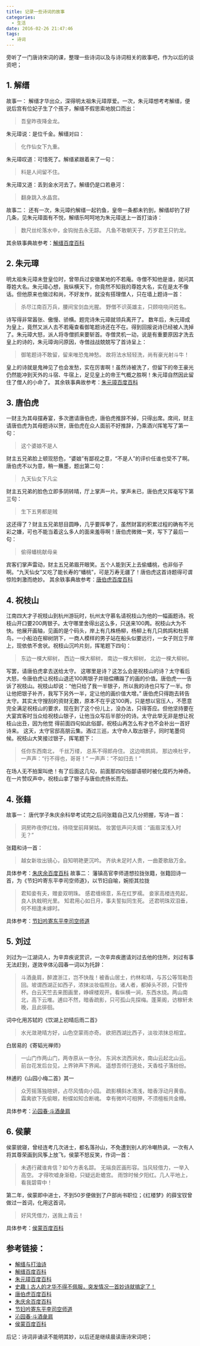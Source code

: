 ```yaml
---
title: 记录一些诗词的故事
categories:
  - 生活
date: 2016-02-26 21:47:46
tags:
  - 诗词
---
```


旁听了一门唐诗宋词的课，整理一些诗词以及与诗词相关的故事吧，作为以后的谈资吧；

<!-- more -->

1\. 解缙
------

故事一： 解缙才华出众，深得明太祖朱元璋厚爱。一次，朱元璋想考考解缙，便说后宫有位妃子生了个孩子，解缙不假思索地脱口而出：

> 吾皇昨夜降金龙。

朱元璋说：是位千金。解缙对曰：

> 化作仙女下九重。

朱元璋叹道：可惜死了。解缙紧跟着来了一句：

> 料是人间留不住。

朱元璋又道：丢到金水河去了。解缙仍是口若悬河：

> 翻身跳入水晶宫。

故事二： 还有一次，朱元璋约解缙一起钓鱼，皇帝一条都未钓到，解缙却钓了好几条，见朱元璋面有不悦，解缙乐呵呵地为朱元璋送上一首打油诗：

> 数尺丝纶落水中，金钩抛去永无踪。 凡鱼不敢朝天子，万岁君王只钓龙。

其余轶事典故参考：[解缙百度百科](http://baike.baidu.com/view/130090.htm#5)

2\. 朱元璋
-------

明太祖朱元璋未登皇位时，曾带兵过安徽某地的不若庵。寺僧不知他是谁，就问其尊姓大名。朱元璋心想，我纵横天下，你竟然不知我的尊姓大名，实在是太不像话。但他原来也做过和尚，不好发作，就没有搭理僧人，只在墙上题诗一首：

> 杀尽江南百万兵，腰间宝剑血光腥。 野僧不识英雄主，只顾哓哓问姓名。

诗写得非常嚣张、傲慢、骄横。题完诗朱元璋就领兵离开了。 数年后，朱元璋成为皇上，竟然又派人去不若庵查看御笔题诗还在不在。得到回报说诗已经被人洗掉了。朱元璋大怒，派人将寺僧抓来要斩首。寺僧灵机一动，说是有重要原因才洗去皇上的诗的，朱元璋询问原因，寺僧战战兢兢写了首诗呈上：

> 御笔题诗不敢留，留来唯恐鬼神愁。 故将法水轻轻洗，尚有豪光射斗牛！

皇上的诗就是鬼神见了也会发愁，实在厉害啊！虽然诗被洗了，但留下的帝王豪光仍然能冲到天外的斗宿、牛宿上，足见皇上的帝王气概之胜啊！朱元璋自然因此留住了僧人的小命了。 其余轶事典故参考：[朱元璋百度百科](http://baike.baidu.com/subview/1690/7140248.htm#6)

3\. 唐伯虎
-------

一财主为其母摆寿宴，多次邀请唐伯虎，唐伯虎推辞不掉，只得出席。席间，财主请唐伯虎为其母题诗以贺，唐伯虎在众人面前不好推辞，乃乘酒兴挥笔写了第一句：

> 这个婆娘不是人

财主五兄弟脸上顿现怒色，“婆娘”有鄙视之意，“不是人”的评价任谁也受不了啊。唐伯虎不以为意，稍一蘸墨，题出第二句：

> 九天仙女下凡尘

财主五兄弟的脸色立即多阴转晴，厅上掌声一片。掌声未已，唐伯虎又挥毫写下第三句：

> 生下五男都是贼

这还得了？财主五兄弟怒目圆睁，几乎要挥拳了，虽然财富的积累过程的确有不光彩之嫌，可也不能当着这么多人的面来羞辱啊！唐伯虎微微一笑，写下了最后一句：

> 偷得蟠桃献母亲

宾客们掌声雷动，财主五兄弟眉开眼笑。五个人能到天上去偷蟠桃，也非俗子啊。“九天仙女”又吃了能长寿的“蟠桃”，可是万寿无疆了！唐伯虎这首诗题得可谓惊险刺激而绝妙。 其余轶事典故参考：[唐伯虎百度百科](http://baike.baidu.com/view/7416.htm?fromtitle=%E5%94%90%E4%BC%AF%E8%99%8E&fromid=79637&type=syn#6)

4\. 祝枝山
-------

江南四大才子祝枝山到杭州游玩时，杭州太守慕名请祝枝山为他的一幅画题诗。祝枝山开口要200两银子。太守哪里舍得出这么多，只送来100两。祝枝山大为不快。他展开画轴，见画的是个码头，岸上有几株杨柳，杨柳上有几只鹧鸪和杜鹃鸟，一小船泊在柳树阴下，一商人模样的男子站在船头似要远行，一女子则立于岸上，现依依不舍状。祝枝山沉吟片刻，挥笔题下四句：

> 东边一棵大柳树， 西边一棵大柳树， 南边一棵大柳树， 北边一棵大柳树。

写罢，请唐伯虎拿去送给太守。 这哪里是诗？这怎么会是祝枝山的诗？太守看后大怒，令唐伯虎让祝枝山退还100两银子并赔偿糟蹋了的画的价值。唐伯虎一一告诉了祝枝山。祝枝山却说：“他只给了我一半银子，所以我的诗也只写了一半。你让他把银子补齐，我写下另外一半，定让他的画价值大增。” 唐伯虎只得跑去转告太守。其实太守搜刮的资财无数，原本不在乎这100两，只是想以官压人，不愿意完全满足祝枝山的要求，现在到了这个份儿上，没办法，只得答应。但他坚持要在大宴宾客时当众给祝枝山银子，让他当众写后半部分的诗。太守此举无非是想让祝枝山出丑，因为他觉 得前面四句如此俗鄙，祝枝山再怎么有才也不会补出一首好诗来。 这天，太守官邸高朋云集。酒过三巡，太守命人取出银子，同时笔墨伺候。祝枝山大笑接过银子，挥笔题下：

> 任你东西南北， 千丝万缕， 总系不得郎舟住。 这边啼鹧鸪， 那边唤杜宇， 一声声：“行不得也，哥哥！” 一声声：“不如归去！”

在场人无不拍案叫绝！有了后面这几句，前面那四句俗鄙语顿时被化腐朽为神奇。在一片赞叹声中，祝枝山拿了银子与唐伯虎扬长而去。

4\. 张籍
------

故事一： 唐代学子朱庆余科举考试完之后问张籍自己又几分把握，写诗一首：

> 洞房昨夜停红烛，待晓堂前拜舅姑。 妆罢低声问夫婿：“画眉深浅入时无？”

张籍和诗一首：

> 越女新妆出镜心，自知明艳更沉吟。 齐纨未足时人贵，一曲菱歌敌万金。

具体参考：[朱庆余百度百科](http://baike.baidu.com/view/460195.htm#3) 故事二： 藩镇高官李师道想拉拢张籍，张籍回诗一首，为《节妇吟寄东平李司空师道》，以节妇自喻，婉拒其拉拢

> 君知妾有夫，赠妾双明珠。 感君缠绵意，系在红罗襦。 妾家高楼连苑起，良人执戟明光里。 知君用心如日月，事夫誓拟同生死。 还君明珠双泪垂，何不相逢未嫁时。

具体参考：[节妇吟寄东平李司空师道](http://baike.baidu.com/view/10106418.htm?fromtitle=%E8%8A%82%E5%A6%87%E5%90%9F&fromid=6009096&type=syn)

5\. 刘过
------

刘过为一江湖词人，为辛弃疾说赏识，一次辛弃疾邀请刘过去他的住所，刘过有事无法赶到，遂效辛体沁园春一词以为托辞：

> 斗酒彘肩，醉渡浙江，岂不快哉！被香山居士，约林和靖，与苏公等驾勒吾回。坡谓西湖正如西子，浓抹淡妆临照台。诸人者，都掉头不顾，只管传杯。白云天竺去来图画里，峥嵘楼观开。看纵横一涧，东西水绕。两山南北，高下云堆。逋曰不然，暗香疏影，只可孤山先探梅。蓬莱阁，访稼轩未晚，且此徘徊。

词中化用苏轼的《饮湖上初晴后雨二首》

> 水光潋滟晴方好，山色空蒙雨亦奇。 欲把西湖比西子，淡妆浓抹总相宜。

白居易的《寄韬光禅师》

> 一山门作两山门，两寺原从一寺分。 东涧水流西涧水，南山云起北山云。 前台花发后台见，上界钟声下界闻。 遥想吾师行道处，天香桂子落纷纷。

林逋的《山园小梅二首》其一

> 众芳摇落独暄妍，占尽风情向小园。 疏影横斜水清浅，暗香浮动月黄昏。 霜禽欲下先偷眼，粉蝶如知合断魂。 幸有微吟可相狎，不须檀板共金樽。

具体参考：[沁园春·斗酒彘肩](http://baike.baidu.com/view/2783368.htm)

6\. 侯蒙
------

侯蒙貌寝，曾经连考几次进士，都名落孙山，不免遭到别人的冷嘲热讽，一次有人将其尊荣画到风筝上放飞，侯蒙不怒反笑，作词一首：

> 未遇行藏谁肯信？如今方表名踪。 无端良匠画形容。当风轻借力，一举入高空。 才得吹嘘身渐稳，只疑远赴蟾宫。 雨馀时候夕阳红。几人平地上，看我碧霄中！

第二年，侯蒙即中进士，不到50岁便做到了户部尚书职位；《红楼梦》的薛宝钗曾做过一首词，化用这首词，

> 好风凭借力，送我上青云！

具体参考：[侯蒙百度百科](http://baike.baidu.com/view/418890.htm)

参考链接：
-----

*   [解缙与打油诗](http://www.cnelder.com/archives/31652)
*   [解缙百度百科](http://baike.baidu.com/view/130090.htm#5)
*   [朱元璋百度百科](http://baike.baidu.com/subview/1690/7140248.htm#6)
*   [史趣丨古人的才华不得不佩服，突发情况一首妙诗就搞定了！](http://m.v4.cc/News-748673.html)
*   [唐伯虎百度百科](http://baike.baidu.com/view/7416.htm?fromtitle=%E5%94%90%E4%BC%AF%E8%99%8E&fromid=79637&type=syn#6)
*   [朱庆余百度百科](http://baike.baidu.com/view/460195.htm#3)
*   [节妇吟寄东平李司空师道](http://baike.baidu.com/view/10106418.htm?fromtitle=%E8%8A%82%E5%A6%87%E5%90%9F&fromid=6009096&type=syn)
*   [沁园春·斗酒彘肩](http://baike.baidu.com/view/2783368.htm)
*   [侯蒙百度百科](http://baike.baidu.com/view/418890.htm)

后记：诗词非诵读不能明其妙，以后还是继续晨读唐诗宋词吧；
